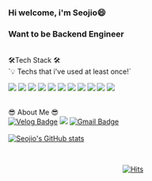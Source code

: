 ### Hi welcome, i'm Seojio😄

### Want to be Backend Engineer
<br>
 🛠️Tech Stack 🛠️<br>
 `💡 Techs that i've used at least once!`

<img src="https://img.shields.io/badge/Python-3776AB?style=flat-square&logo=Python&logoColor=white"/></a> 
<img src="https://img.shields.io/badge/JAVA-008080?style=flat-square&logo=JAVA&logoColor=white"/></a> 
<img src="https://img.shields.io/badge/C-A8B9CC?style=flat-square&logo=C&logoColor=white"/></a>
<img src="https://img.shields.io/badge/html-E34F26?style=flat-square&logo=HTML5&logoColor=white"/></a> 
<img src="https://img.shields.io/badge/css-1572B6?style=flat-square&logo=CSS3&logoColor=white"/></a>
<img src="https://img.shields.io/badge/Javascript-F7DF1E?style=flat-square&logo=Javascript&logoColor=white"/></a>
<img src="https://img.shields.io/badge/thymleaf-005F0F?style=flat-square&logo=Thymeleaf&logoColor=white"/></a>
<img src="https://img.shields.io/badge/SpringBoot-6DB33F?style=flat-square&logo=SpringBoot&logoColor=white"/></a> 
<img src="https://img.shields.io/badge/Spring Security-6DB33F?style=flat-square&logo=Spring Security&logoColor=white"/></a> 
<img src="https://img.shields.io/badge/MySQL-4479A1?style=flat-square&logo=MySQL&logoColor=white"/></a>
<img src="https://img.shields.io/badge/AWS-232F3E?style=flat-square&logo=Amazon AWS&logoColor=white"/></a>
<br><br>

😎 About Me 😎<br>
[![Velog Badge](https://img.shields.io/badge/Velog-20C997?style=flat-square&logo=Velog&logoColor=white&link=https://velog.io/@lio8625)](https://velog.io/@lio8625)
[<img src="https://img.shields.io/badge/Instagram-E4405F?style=flat-square&logo=Instagram&logoColor=white"/>](https://www.instagram.com/seojo8625/)
 [![Gmail Badge](https://img.shields.io/badge/Gmail-d14836?style=flat-square&logo=Gmail&logoColor=white&link=mailto:seojo8625@gmail.com)](mailto:seojo8625@gmail.com)
<br><br>
[![Seojio's GitHub stats](https://github-readme-stats.vercel.app/api?username=seo-jio&show_icons=true&theme=tokyonight)](https://github.com/anuraghazra/github-readme-stats)
</div>
<br>
<div align=center>
	
[![Hits](https://hits.seeyoufarm.com/api/count/incr/badge.svg?url=https%3A%2F%2Fgithub.com%2Fseo-jio&count_bg=%233D9CC8&title_bg=%23555555&icon=&icon_color=%23E7E7E7&title=hits&edge_flat=false)](https://hits.seeyoufarm.com)
	
</div>
